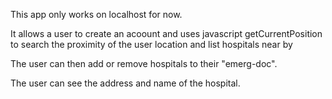 This app only works on localhost for now.

It allows a user to create an acoount and uses javascript getCurrentPosition to search the proximity of the user location and list hospitals near by

The user can then add or remove hospitals to their "emerg-doc".

The user can see the address and name of the hospital.


